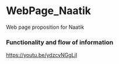 # WebPage_Naatik
Web page proposition for Naatik

### Functionality and flow of information
https://youtu.be/ydzcvNGgLjI
